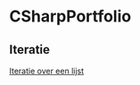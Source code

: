# CSharpPortfolio

## Iteratie 

[Iteratie over een lijst](https://github.com/KathleenP-immalle/CSharpPortfolio/Lijsten/Iteratie.md)